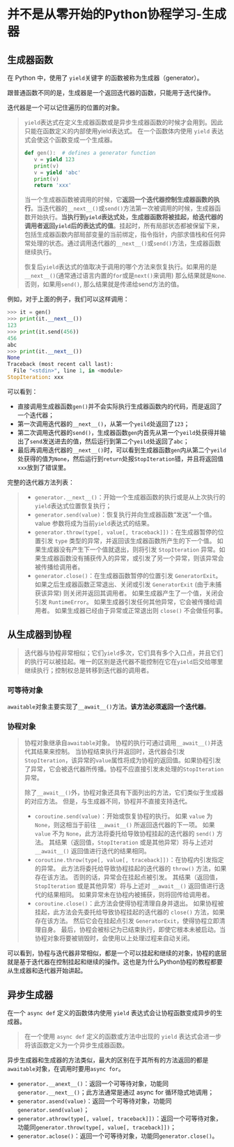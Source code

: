 # 并不是从零开始的Python协程学习-生成器

## 生成器函数

在 Python 中，使用了 `yield`关键字 的函数被称为生成器（generator）。

跟普通函数不同的是，生成器是一个返回迭代器的函数，只能用于迭代操作。

迭代器是一个可以记住遍历的位置的对象。

>`yield`表达式在定义生成器函数或是异步生成器函数的时候才会用到。因此只能在函数定义的内部使用yield表达式。 在一个函数体内使用 `yield` 表达式会使这个函数变成一个生成器。
>```python
>def gen():  # defines a generator function
>    v = yield 123
>    print(v)
>    v = yield 'abc'
>    print(v)
>    return 'xxx'
>```
>
>当一个生成器函数被调用的时候，它**返回一个迭代器控制生成器函数的执行**。当迭代器的`__next__()`或`send()`方法第一次被调用的时候，生成器函数开始执行。**当执行到`yield`表达式处，生成器函数将被挂起，给迭代器的调用者返回`yield`后的表达式的值**。挂起时，所有局部状态都被保留下来，包括生成器函数内部局部变量的当前绑定，指令指针，内部求值栈和任何异常处理的状态。通过调用迭代器的`__next__()`或`send()`方法，生成器函数继续执行。
>
>恢复后`yield`表达式的值取决于调用的哪个方法来恢复执行。如果用的是`__next__()`(通常通过语言内置的`for`或是`next()`来调用) 那么结果就是`None`. 否则，如果用`send()`, 那么结果就是传递给send方法的值。

例如，对于上面的例子，我们可以这样调用：
```python
>>> it = gen()
>>> print(it.__next__())
123
>>> print(it.send(456))
456
abc
>>> print(it.__next__())
None
Traceback (most recent call last):
  File "<stdin>", line 1, in <module>
StopIteration: xxx
```
可以看到：
* 直接调用生成器函数`gen()`并不会实际执行生成器函数内的代码，而是返回了一个迭代器；
* 第一次调用迭代器的`__next__()`，从第一个`yeild`处返回了`123`；
* 第二次调用迭代器的`send()`，生成器函数`gen`内首先从第一个`yeild`处获得并输出了`send`发送进去的值，然后运行到第二个`yeild`处返回了`abc`；
* 最后再调用迭代器的`__next__()`时，可以看到生成器函数`gen`内从第二个`yeild`处获得的值为`None`，然后运行到`return`处报`StopIteration`错，并且将返回值`xxx`放到了错误里。

完整的迭代器方法列表：
>* `generator.__next__()`：开始一个生成器函数的执行或是从上次执行的`yield`表达式位置恢复执行；
>* `generator.send(value)`：恢复执行并向生成器函数“发送”一个值。 value 参数将成为当前`yield`表达式的结果。
>* `generator.throw(type[, value[, traceback]])`：在生成器暂停的位置引发 `type` 类型的异常，并返回该生成器函数所产生的下一个值。 如果生成器没有产生下一个值就退出，则将引发 `StopIteration` 异常。如果生成器函数没有捕获传入的异常，或引发了另一个异常，则该异常会被传播给调用者。
>* `generator.close()`：在生成器函数暂停的位置引发 `GeneratorExit`。 如果之后生成器函数正常退出、关闭或引发 `GeneratorExit` (由于未捕获该异常) 则关闭并返回其调用者。 如果生成器产生了一个值，关闭会引发 `RuntimeError`。 如果生成器引发任何其他异常，它会被传播给调用者。 如果生成器已经由于异常或正常退出则 `close()` 不会做任何事。

## 从生成器到协程

>迭代器与协程非常相似；它们`yield`多次，它们具有多个入口点，并且它们的执行可以被挂起。唯一的区别是迭代器不能控制在它在`yield`后交给哪里继续执行；控制权总是转移到迭代器的调用者。

### 可等待对象

`awaitable`对象主要实现了`__await__()`方法。**该方法必须返回一个迭代器**。

### 协程对象

>协程对象继承自`awaitable`对象。 协程的执行可通过调用`__await__()`并迭代其结果来控制。 当协程结束执行并返回时，迭代器会引发`StopIteration`，该异常的`value`属性将成为协程的返回值。如果协程引发了异常，它会被迭代器所传播。协程不应直接引发未处理的`StopIteration`异常。
>
>除了`__await__()`外，协程对象还具有下面列出的方法，它们类似于生成器的对应方法。 但是，与生成器不同，协程并不直接支持迭代。
>
>* `coroutine.send(value)`：开始或恢复协程的执行。 如果 `value` 为 `None`，则这相当于前往 `__await__()` 所返回迭代器的下一项。 如果 `value` 不为 `None`，此方法将委托给导致协程挂起的迭代器的 `send()` 方法。 其结果（返回值，`StopIteration` 或是其他异常）将与上述对 `__await__()` 返回值进行迭代的结果相同。
>* `coroutine.throw(type[, value[, traceback]])`：在协程内引发指定的异常。 此方法将委托给导致协程挂起的迭代器的 `throw()` 方法，如果存在该方法。 否则的话，异常会在挂起点被引发。 其结果（返回值，`StopIteration` 或是其他异常）将与上述对 `__await__()` 返回值进行迭代的结果相同。 如果异常未在协程内被捕获，则将回传给调用者。
>* `coroutine.close()`：此方法会使得协程清理自身并退出。 如果协程被挂起，此方法会先委托给导致协程挂起的迭代器的 `close()` 方法，如果存在该方法。 然后它会在挂起点引发 `GeneratorExit`，使得协程立即清理自身。 最后，协程会被标记为已结束执行，即使它根本未被启动。当协程对象将要被销毁时，会使用以上处理过程来自动关闭。

可以看到，协程与迭代器非常相似，都是一个可以挂起和继续的对象，协程的底层就是基于迭代器在控制挂起和继续的操作。这也是为什么Python协程的教程都要从生成器和迭代器开始讲起。

## 异步生成器

在一个 `async def` 定义的函数体内使用 `yield` 表达式会让协程函数变成异步的生成器。

>在一个使用 `async def` 定义的函数或方法中出现的 `yield` 表达式会进一步将该函数定义为一个异步生成器函数。

异步生成器和生成器的方法类似，最大的区别在于其所有的方法返回的都是`awaitable`对象，在调用时要用`async for`。

* `generator.__anext__()`：返回一个可等待对象，功能同`generator.__next__()`；此方法通常是通过 async for 循环隐式地调用；
* `generator.asend(value)`：返回一个可等待对象，功能同`generator.send(value)`；
* `generator.athrow(type[, value[, traceback]])`：返回一个可等待对象，功能同`generator.throw(type[, value[, traceback]])`；
* `generator.aclose()`：返回一个可等待对象，功能同`generator.close()`。